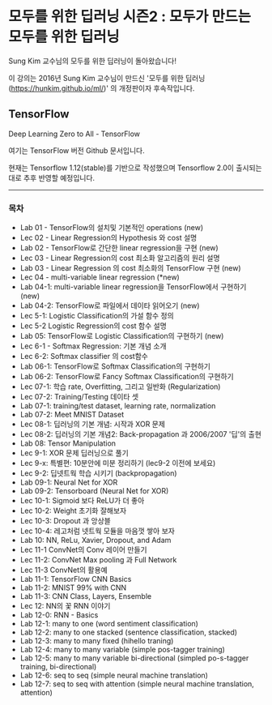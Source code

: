 # 모두를 위한 딥러닝 시즌2 : 모두가 만드는 모두를 위한 딥러닝

Sung Kim 교수님의 모두를 위한 딥러닝이 돌아왔습니다!

이 강의는 2016년 Sung Kim 교수님이 만드신 '모두를 위한 딥러닝(https://hunkim.github.io/ml/)' 의 개정판이자 후속작입니다.

## TensorFlow
Deep Learning Zero to All - TensorFlow

여기는 TensorFlow 버전 Github 문서입니다.

현재는 Tensorflow 1.12(stable)를 기반으로 작성했으며 Tensorflow 2.0이 출시되는 대로 추후 반영할 예정입니다.

------------------------------------

### 목차
* Lab 01 - TensorFlow의 설치및 기본적인 operations (new)
* Lec 02 - Linear Regression의 Hypothesis 와 cost 설명
* Lab 02 - TensorFlow로 간단한 linear regression을 구현 (new)
* Lec 03 - Linear Regression의 cost 최소화 알고리즘의 원리 설명
* Lab 03 - Linear Regression 의 cost 최소화의 TensorFlow 구현 (new)
* Lec 04 - multi-variable linear regression (*new)
* Lab 04-1: multi-variable linear regression을 TensorFlow에서 구현하기 (new)
* Lab 04-2: TensorFlow로 파일에서 데이타 읽어오기 (new)
* Lec 5-1: Logistic Classification의 가설 함수 정의
* Lec 5-2 Logistic Regression의 cost 함수 설명
* Lab 05: TensorFlow로 Logistic Classification의 구현하기 (new)
* Lec 6-1 - Softmax Regression: 기본 개념 소개
* Lec 6-2: Softmax classifier 의 cost함수
* Lab 06-1: TensorFlow로 Softmax Classification의 구현하기
* Lab 06-2: TensorFlow로 Fancy Softmax Classification의 구현하기
* Lec 07-1: 학습 rate, Overfitting, 그리고 일반화 (Regularization)
* Lec 07-2: Training/Testing 데이타 셋
* Lab 07-1: training/test dataset, learning rate, normalization
* Lab 07-2: Meet MNIST Dataset
* Lec 08-1: 딥러닝의 기본 개념: 시작과 XOR 문제
* Lec 08-2: 딥러닝의 기본 개념2: Back-propagation 과 2006/2007 '딥'의 출현
* Lab 08: Tensor Manipulation
* Lec 9-1: XOR 문제 딥러닝으로 풀기
* Lec 9-x: 특별편: 10분안에 미분 정리하기 (lec9-2 이전에 보세요)
* Lec 9-2:  딥넷트웍 학습 시키기 (backpropagation)
* Lab 09-1: Neural Net for XOR
* Lab 09-2: Tensorboard (Neural Net for XOR)
* Lec 10-1: Sigmoid 보다 ReLU가 더 좋아
* Lec 10-2: Weight 초기화 잘해보자
* Lec 10-3: Dropout 과 앙상블
* Lec 10-4: 레고처럼 넷트웍 모듈을 마음껏 쌓아 보자
* Lab 10: NN, ReLu, Xavier, Dropout, and Adam
* Lec 11-1 ConvNet의 Conv 레이어 만들기
* Lec 11-2: ConvNet Max pooling 과 Full Network
* Lec 11-3 ConvNet의 활용예
* Lab 11-1: TensorFlow CNN Basics
* Lab 11-2: MNIST 99% with CNN
* Lab 11-3: CNN Class, Layers, Ensemble
* Lec 12: NN의 꽃 RNN 이야기
* Lab 12-0: RNN - Basics
* Lab 12-1: many to one (word sentiment classification)
* Lab 12-2: many to one stacked (sentence classification, stacked)
* Lab 12-3: many to many fixed (hihello traning)
* Lab 12-4: many to many variable (simple pos-tagger training)
* Lab 12-5: many to many variable bi-directional (simpled po-s-tagger training, bi-directional)
* Lab 12-6: seq to seq (simple neural machine translation)
* Lab 12-7: seq to seq with attention (simple neural machine translation, attention)
